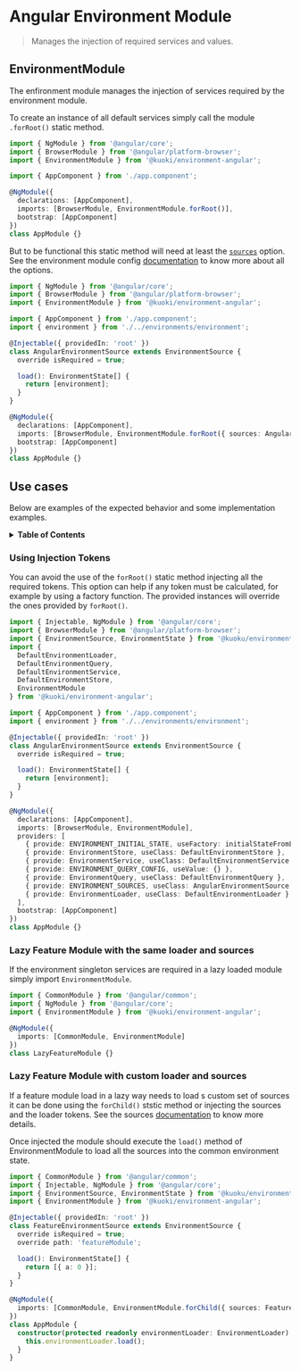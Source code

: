# Angular Environment Module

> Manages the injection of required services and values.

## EnvironmentModule

The enfironment module manages the injection of services required by the environment module.

To create an instance of all default services simply call the module `.forRoot()` static method.

```ts
import { NgModule } from '@angular/core';
import { BrowserModule } from '@angular/platform-browser';
import { EnvironmentModule } from '@kuoki/environment-angular';

import { AppComponent } from './app.component';

@NgModule({
  declarations: [AppComponent],
  imports: [BrowserModule, EnvironmentModule.forRoot()],
  bootstrap: [AppComponent]
})
class AppModule {}
```

But to be functional this static method will need at least the [`sources`](https://ricardojbarrios.github.io/kuoki/environment-angular/modules/EnvironmentSource.html) option. See the environment module config [documentation](https://ricardojbarrios.github.io/kuoki/environment-angular/interfaces/EnvironmentModule.EnvironmentModuleConfig.html) to know more about all the options.

```ts
import { NgModule } from '@angular/core';
import { BrowserModule } from '@angular/platform-browser';
import { EnvironmentModule } from '@kuoki/environment-angular';

import { AppComponent } from './app.component';
import { environment } from './../environments/environment';

@Injectable({ providedIn: 'root' })
class AngularEnvironmentSource extends EnvironmentSource {
  override isRequired = true;

  load(): EnvironmentState[] {
    return [environment];
  }
}

@NgModule({
  declarations: [AppComponent],
  imports: [BrowserModule, EnvironmentModule.forRoot({ sources: AngularEnvironmentSource })],
  bootstrap: [AppComponent]
})
class AppModule {}
```

## Use cases

Below are examples of the expected behavior and some implementation examples.

<details>
  <summary><strong>Table of Contents</strong></summary>
  <ol>
    <li><a href="#using-injection-tokens">Using Injection Tokens</a></li>
    <li><a href="#lazy-feature-module-with-the-same-loader-and-sources">Lazy Feature Module with the same loader and sources</a></li>
    <li><a href="#lazy-feature-module-with-custom-loader-and-sources">Lazy Feature Module with custom loader and sources</a></li>
  </ol>
</details>

### Using Injection Tokens

You can avoid the use of the `forRoot()` static method injecting all the required tokens. This option can help if any token must be calculated, for example by using a factory function. The provided instances will override the ones provided by `forRoot()`.

```ts
import { Injectable, NgModule } from '@angular/core';
import { BrowserModule } from '@angular/platform-browser';
import { EnvironmentSource, EnvironmentState } from '@kuoku/environment';
import {
  DefaultEnvironmentLoader,
  DefaultEnvironmentQuery,
  DefaultEnvironmentService,
  DefaultEnvironmentStore,
  EnvironmentModule
} from '@kuoki/environment-angular';

import { AppComponent } from './app.component';
import { environment } from './../environments/environment';

@Injectable({ providedIn: 'root' })
class AngularEnvironmentSource extends EnvironmentSource {
  override isRequired = true;

  load(): EnvironmentState[] {
    return [environment];
  }
}

@NgModule({
  declarations: [AppComponent],
  imports: [BrowserModule, EnvironmentModule],
  providers: [
    { provide: ENVIRONMENT_INITIAL_STATE, useFactory: initialStateFromLocalStorage },
    { provide: EnvironmentStore, useClass: DefaultEnvironmentStore },
    { provide: EnvironmentService, useClass: DefaultEnvironmentService },
    { provide: ENVIRONMENT_QUERY_CONFIG, useValue: {} },
    { provide: EnvironmentQuery, useClass: DefaultEnvironmentQuery },
    { provide: ENVIRONMENT_SOURCES, useClass: AngularEnvironmentSource },
    { provide: EnvironmentLoader, useClass: DefaultEnvironmentLoader }
  ],
  bootstrap: [AppComponent]
})
class AppModule {}
```

### Lazy Feature Module with the same loader and sources

If the environment singleton services are required in a lazy loaded module simply import `EnvironmentModule`.

```ts
import { CommonModule } from '@angular/common';
import { NgModule } from '@angular/core';
import { EnvironmentModule } from '@kuoki/environment-angular';

@NgModule({
  imports: [CommonModule, EnvironmentModule]
})
class LazyFeatureModule {}
```

### Lazy Feature Module with custom loader and sources

If a feature module load in a lazy way needs to load s custom set of sources it can be done using the `forChild()` ststic method or injecting the sources and the loader tokens. See the sources [documentation](https://ricardojbarrios.github.io/kuoki/environment-angular/modules/EnvironmentSource.html#feature-module-sources) to know more details.

Once injected the module should execute the `load()` method of EnvironmentModule to load all the sources into the common environment state.

```ts
import { CommonModule } from '@angular/common';
import { Injectable, NgModule } from '@angular/core';
import { EnvironmentSource, EnvironmentState } from '@kuoku/environment';
import { EnvironmentModule } from '@kuoki/environment-angular';

@Injectable({ providedIn: 'root' })
class FeatureEnvironmentSource extends EnvironmentSource {
  override isRequired = true;
  override path: 'featureModule';

  load(): EnvironmentState[] {
    return [{ a: 0 }];
  }
}

@NgModule({
  imports: [CommonModule, EnvironmentModule.forChild({ sources: FeatureEnvironmentSource })]
})
class AppModule {
  constructor(protected readonly environmentLoader: EnvironmentLoader) {
    this.environmentLoader.load();
  }
}
```
